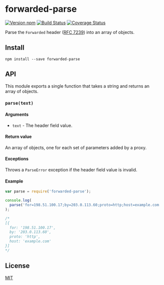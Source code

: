 # forwarded-parse

[![Version npm][npm-forwarded-parse-badge]][npm-forwarded-parse]
[![Build Status][ci-forwarded-parse-badge]][ci-forwarded-parse]
[![Coverage Status][coverage-forwarded-parse-badge]][coverage-forwarded-parse]

Parse the `Forwarded` header ([RFC 7239][rfc7239]) into an array of objects.

## Install

```
npm install --save forwarded-parse
```

## API

This module exports a single function that takes a string and returns an array
of objects.

### `parse(text)`

#### Arguments

- `text` - The header field value.

#### Return value

An array of objects, one for each set of parameters added by a proxy.

#### Exceptions

Throws a `ParseError` exception if the header field value is invalid.

#### Example

```js
var parse = require('forwarded-parse');

console.log(
  parse('for=198.51.100.17;by=203.0.113.60;proto=http;host=example.com')
);

/*
[{
  for: '198.51.100.17',
  by: '203.0.113.60',
  proto: 'http',
  host: 'example.com'
}]
*/
```

## License

[MIT](LICENSE)

[npm-forwarded-parse-badge]: https://img.shields.io/npm/v/forwarded-parse.svg
[npm-forwarded-parse]: https://www.npmjs.com/package/forwarded-parse
[ci-forwarded-parse-badge]:
  https://img.shields.io/github/workflow/status/lpinca/forwarded-parse/CI/master?label=CI
[ci-forwarded-parse]:
  https://github.com/lpinca/forwarded-parse/actions?query=workflow%3ACI+branch%3Amaster
[coverage-forwarded-parse-badge]:
  https://img.shields.io/coveralls/lpinca/forwarded-parse/master.svg
[coverage-forwarded-parse]:
  https://coveralls.io/r/lpinca/forwarded-parse?branch=master
[rfc7239]: http://tools.ietf.org/html/rfc7239
